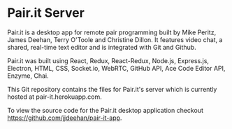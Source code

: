 # Pair.it Server

Pair.it is a desktop app for remote pair programming built by Mike Peritz, James Deehan, Terry O'Toole and Christine Dillon. It features video chat, a shared, real-time text editor and is integrated with Git and Github. 

Pair.it was built using React, Redux, React-Redux, Node.js, Express.js, Electron, HTML, CSS, Socket.io, WebRTC, GitHub API, Ace Code Editor API, Enzyme, Chai.

This Git repository contains the files for Pair.it's server which is currently hosted at pair-it.herokuapp.com.

To view the source code for the Pair.it desktop application checkout https://github.com/jjdeehan/pair-it-app.



